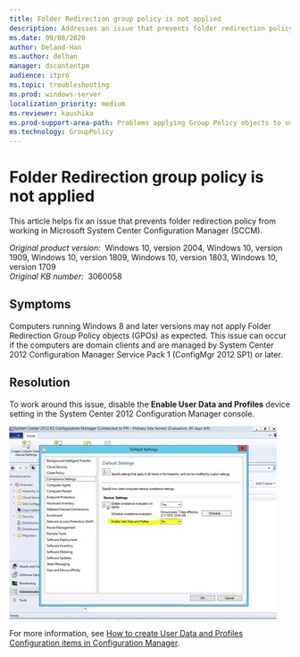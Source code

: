 ```yaml
---
title: Folder Redirection group policy is not applied
description: Addresses an issue that prevents folder redirection policy from working in SCCM.
ms.date: 09/08/2020
author: Deland-Han
ms.author: delhan
manager: dscontentpm
audience: itpro
ms.topic: troubleshooting
ms.prod: windows-server
localization_priority: medium
ms.reviewer: kaushika
ms.prod-support-area-path: Problems applying Group Policy objects to users or computers
ms.technology: GroupPolicy
---
```

# Folder Redirection group policy is not applied

This article helps fix an issue that prevents folder redirection policy from working in Microsoft System Center Configuration Manager (SCCM).

_Original product version:_ &nbsp;Windows 10, version 2004, Windows 10, version 1909, Windows 10, version 1809, Windows 10, version 1803, Windows 10, version 1709  
_Original KB number:_ &nbsp;3060058

## Symptoms

Computers running Windows 8 and later versions may not apply Folder Redirection Group Policy objects (GPOs) as expected. This issue can occur if the computers are domain clients and are managed by System Center 2012 Configuration Manager Service Pack 1 (ConfigMgr 2012 SP1) or later.  

## Resolution

To work around this issue, disable the **Enable User Data and Profiles**  device setting in the System Center 2012 Configuration Manager console.

![Screenshot of the Enable User Data and Profiles option](./media/folder-redirection-group-policy-not-applied.md/enable-user-data-and-profiles-option.jpg)

For more information, see [How to create User Data and Profiles Configuration items in Configuration Manager](https://technet.microsoft.com/library/jj591610.aspx?f=255&mspperror=-2147217396).
